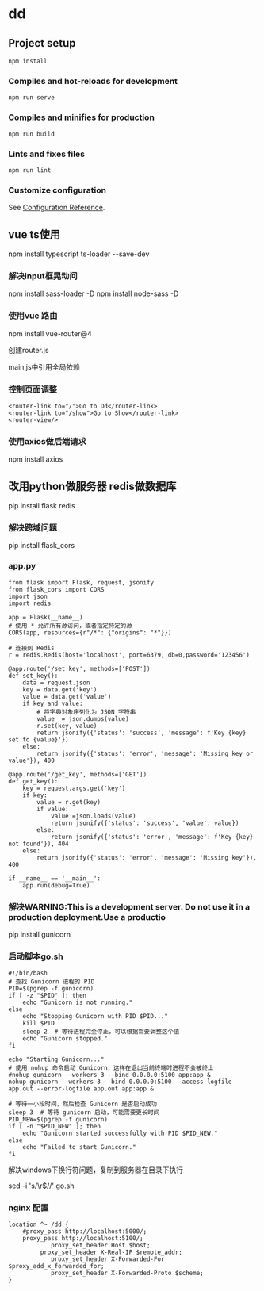 # dd

## Project setup
```
npm install
```

### Compiles and hot-reloads for development
```
npm run serve
```

### Compiles and minifies for production
```
npm run build
```

### Lints and fixes files
```
npm run lint
```

### Customize configuration
See [Configuration Reference](https://cli.vuejs.org/config/).

## vue ts使用
[//]: # (<script setup lang="ts">)
npm install typescript ts-loader --save-dev

### 解决input框晃动问
npm install sass-loader -D
npm install node-sass -D

### 使用vue 路由
npm install vue-router@4 

创建router.js

main.js中引用全局依赖

### 控制页面调整
    <router-link to="/">Go to Dd</router-link>
    <router-link to="/show">Go to Show</router-link>
    <router-view/>
### 使用axios做后端请求
npm install axios

## 改用python做服务器 redis做数据库

pip install flask redis
### 解决跨域问题
pip install flask_cors

### app.py
```
from flask import Flask, request, jsonify  
from flask_cors import CORS  
import json  
import redis

app = Flask(__name__) 
# 使用 * 允许所有源访问，或者指定特定的源  
CORS(app, resources={r"/*": {"origins": "*"}})

# 连接到 Redis  
r = redis.Redis(host='localhost', port=6379, db=0,password='123456')  
  
@app.route('/set_key', methods=['POST'])  
def set_key():  
    data = request.json  
    key = data.get('key')  
    value = data.get('value')  
    if key and value:  
        # 将字典对象序列化为 JSON 字符串  
        value  = json.dumps(value)  
        r.set(key, value)  
        return jsonify({'status': 'success', 'message': f'Key {key} set to {value}'})  
    else:  
        return jsonify({'status': 'error', 'message': 'Missing key or value'}), 400  
  
@app.route('/get_key', methods=['GET'])  
def get_key():  
    key = request.args.get('key')  
    if key:  
        value = r.get(key)  
        if value:  
            value =json.loads(value)
            return jsonify({'status': 'success', 'value': value})  
        else:  
            return jsonify({'status': 'error', 'message': f'Key {key} not found'}), 404  
    else:  
        return jsonify({'status': 'error', 'message': 'Missing key'}), 400  
  
if __name__ == '__main__':  
    app.run(debug=True)
```
### 解决WARNING:This is a development server. Do not use it in a production deployment.Use a productio

pip install gunicorn

### 启动脚本go.sh

```
#!/bin/bash  
# 查找 Gunicorn 进程的 PID  
PID=$(pgrep -f gunicorn)  
if [ -z "$PID" ]; then  
    echo "Gunicorn is not running."  
else  
    echo "Stopping Gunicorn with PID $PID..."  
    kill $PID  
    sleep 2  # 等待进程完全停止，可以根据需要调整这个值  
    echo "Gunicorn stopped."  
fi  
  
echo "Starting Gunicorn..."  
# 使用 nohup 命令启动 Gunicorn，这样在退出当前终端时进程不会被终止  
#nohup gunicorn --workers 3 --bind 0.0.0.0:5100 app:app &  
nohup gunicorn --workers 3 --bind 0.0.0.0:5100 --access-logfile app.out --error-logfile app.out app:app &

# 等待一小段时间，然后检查 Gunicorn 是否启动成功  
sleep 3  # 等待 gunicorn 启动，可能需要更长时间  
PID_NEW=$(pgrep -f gunicorn)  
if [ -n "$PID_NEW" ]; then  
    echo "Gunicorn started successfully with PID $PID_NEW."  
else  
    echo "Failed to start Gunicorn."  
fi
```
解决windows下换行符问题，复制到服务器在目录下执行

sed -i 's/\r$//' go.sh
### nginx 配置

```
location ^~ /dd {
    #proxy_pass http://localhost:5000/;
    proxy_pass http://localhost:5100/;
            proxy_set_header Host $host;
         proxy_set_header X-Real-IP $remote_addr;
            proxy_set_header X-Forwarded-For $proxy_add_x_forwarded_for;
            proxy_set_header X-Forwarded-Proto $scheme;	
}
```
